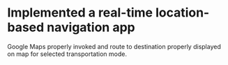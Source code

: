 # Implemented a real-time location-based navigation app
Google Maps properly invoked and route to destination properly displayed on map for selected transportation mode.
